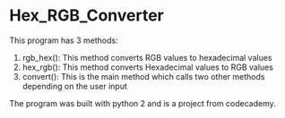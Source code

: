 # Hex_RGB_Converter

This program has 3 methods:

1. rgb_hex(): This method converts RGB values to hexadecimal values
2. hex_rgb(): This method converts Hexadecimal values to RGB values
3. convert(): This is the main method which calls two other methods depending on the user input 

The program was built with python 2 and is a project from codecademy.
